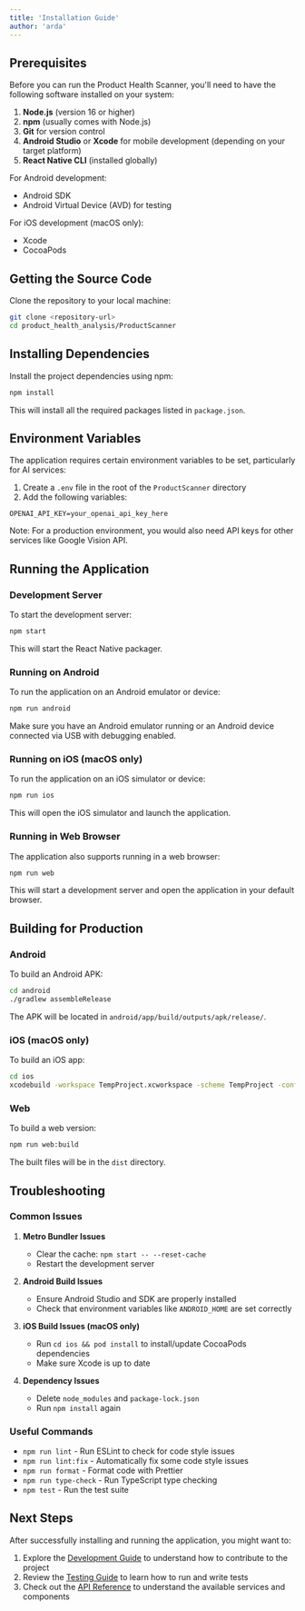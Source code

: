 ```yaml
---
title: 'Installation Guide'
author: 'arda'
---
```


## Prerequisites

Before you can run the Product Health Scanner, you'll need to have the following software installed on your system:

1. **Node.js** (version 16 or higher)
2. **npm** (usually comes with Node.js)
3. **Git** for version control
4. **Android Studio** or **Xcode** for mobile development (depending on your target platform)
5. **React Native CLI** (installed globally)

For Android development:
- Android SDK
- Android Virtual Device (AVD) for testing

For iOS development (macOS only):
- Xcode
- CocoaPods

## Getting the Source Code

Clone the repository to your local machine:

```bash
git clone <repository-url>
cd product_health_analysis/ProductScanner
```

## Installing Dependencies

Install the project dependencies using npm:

```bash
npm install
```

This will install all the required packages listed in `package.json`.

## Environment Variables

The application requires certain environment variables to be set, particularly for AI services:

1. Create a `.env` file in the root of the `ProductScanner` directory
2. Add the following variables:

```env
OPENAI_API_KEY=your_openai_api_key_here
```

Note: For a production environment, you would also need API keys for other services like Google Vision API.

## Running the Application

### Development Server

To start the development server:

```bash
npm start
```

This will start the React Native packager.

### Running on Android

To run the application on an Android emulator or device:

```bash
npm run android
```

Make sure you have an Android emulator running or an Android device connected via USB with debugging enabled.

### Running on iOS (macOS only)

To run the application on an iOS simulator or device:

```bash
npm run ios
```

This will open the iOS simulator and launch the application.

### Running in Web Browser

The application also supports running in a web browser:

```bash
npm run web
```

This will start a development server and open the application in your default browser.

## Building for Production

### Android

To build an Android APK:

```bash
cd android
./gradlew assembleRelease
```

The APK will be located in `android/app/build/outputs/apk/release/`.

### iOS (macOS only)

To build an iOS app:

```bash
cd ios
xcodebuild -workspace TempProject.xcworkspace -scheme TempProject -configuration Release -destination 'generic/platform=iOS' -archivePath TempProject.xcarchive archive
```

### Web

To build a web version:

```bash
npm run web:build
```

The built files will be in the `dist` directory.

## Troubleshooting

### Common Issues

1. **Metro Bundler Issues**
   - Clear the cache: `npm start -- --reset-cache`
   - Restart the development server

2. **Android Build Issues**
   - Ensure Android Studio and SDK are properly installed
   - Check that environment variables like `ANDROID_HOME` are set correctly

3. **iOS Build Issues (macOS only)**
   - Run `cd ios && pod install` to install/update CocoaPods dependencies
   - Make sure Xcode is up to date

4. **Dependency Issues**
   - Delete `node_modules` and `package-lock.json`
   - Run `npm install` again

### Useful Commands

- `npm run lint` - Run ESLint to check for code style issues
- `npm run lint:fix` - Automatically fix some code style issues
- `npm run format` - Format code with Prettier
- `npm run type-check` - Run TypeScript type checking
- `npm test` - Run the test suite

## Next Steps

After successfully installing and running the application, you might want to:

1. Explore the [Development Guide](development.md) to understand how to contribute to the project
2. Review the [Testing Guide](testing.md) to learn how to run and write tests
3. Check out the [API Reference](api.md) to understand the available services and components